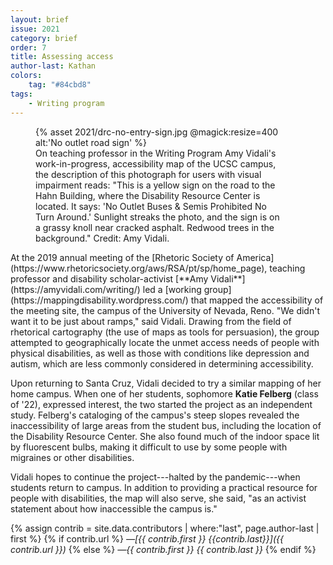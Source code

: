 ```yaml
---
layout: brief
issue: 2021
category: brief
order: 7
title: Assessing access
author-last: Kathan
colors:
    tag: "#84cbd8"
tags:
    - Writing program
---
```

<figure style="width:400px">
  {% asset 2021/drc-no-entry-sign.jpg @magick:resize=400 alt:'No outlet road sign' %}<figcaption markdown="span">On teaching professor in the Writing Program Amy Vidali's work-in-progress, accessibility map of the UCSC campus, the description of this photograph for users with visual impairment reads: "This is a yellow sign on the road to the Hahn Building, where the Disability Resource Center is located. It says: 'No Outlet Buses & Semis Prohibited No Turn Around.' Sunlight streaks the photo, and the sign is on a grassy knoll near cracked asphalt. Redwood trees in the background." Credit: Amy Vidali.</figcaption>
</figure>
At the 2019 annual meeting of the [Rhetoric Society of America](https://www.rhetoricsociety.org/aws/RSA/pt/sp/home_page), teaching professor and disability scholar-activist [**Amy Vidali**](https://amyvidali.com/writing/) led a [working group](https://mappingdisability.wordpress.com/) that mapped the accessibility of the meeting site, the campus of the University of Nevada, Reno. "We didn't want it to be just about ramps," said Vidali. Drawing from the field of rhetorical cartography (the use of maps as tools for persuasion), the group attempted to geographically locate the unmet access needs of people with physical disabilities, as well as those with conditions like depression and autism, which are less commonly considered in determining accessibility.

Upon returning to Santa Cruz, Vidali decided to try a similar mapping of her home campus. When one of her students, sophomore **Katie Felberg** (class of '22), expressed interest, the two started the project as an independent study. Felberg's cataloging of the campus's steep slopes revealed the inaccessibility of large areas from the student bus, including the location of the Disability Resource Center. She also found much of the indoor space lit by fluorescent bulbs, making it difficult to use by some people with migraines or other disabilities.

Vidali hopes to continue the project---halted by the pandemic---when students return to campus. In addition to providing a practical resource for people with disabilities, the map will also serve, she said, "as an activist statement about how inaccessible the campus is."

{% assign contrib = site.data.contributors | where:"last", page.author-last | first %}
{% if contrib.url %}
*&mdash;[{{ contrib.first }} {{contrib.last}}]({{ contrib.url }})*
{% else %}
*&mdash;{{ contrib.first }} {{ contrib.last }}*
{% endif %}
